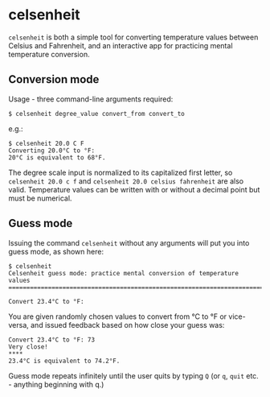 # celsenheit

`celsenheit` is both a simple tool for converting temperature values between
Celsius and Fahrenheit, and an interactive app for practicing mental
temperature conversion.

## Conversion mode

Usage - three command-line arguments required:
```
$ celsenheit degree_value convert_from convert_to
```
e.g.:
```
$ celsenheit 20.0 C F
Converting 20.0°C to °F:
20°C is equivalent to 68°F.
```

The degree scale input is normalized to its capitalized first letter, so
`celsenheit 20.0 c f` and `celsenheit 20.0 celsius fahrenheit` are also valid.
Temperature values can be written with or without a decimal point but must be
numerical.

## Guess mode

Issuing the command `celsenheit` without any arguments will put you into guess
mode, as shown here:

```
$ celsenheit
Celsenheit guess mode: practice mental conversion of temperature values
=======================================================================

Convert 23.4°C to °F:
```

You are given randomly chosen values to convert from °C to °F or vice-versa,
and issued feedback based on how close your guess was:

```
Convert 23.4°C to °F: 73
Very close!
****
23.4°C is equivalent to 74.2°F.
```

Guess mode repeats infinitely until the user quits by typing `Q` (or `q`,
`quit` etc. - anything beginning with q.) 
